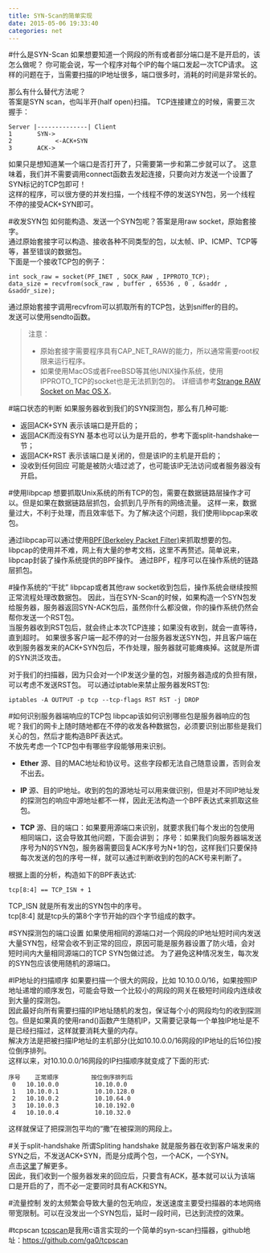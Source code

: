 ```yaml
---
title: SYN-Scan的简单实现
date: 2015-05-06 19:33:40
categories: net
---
```


#什么是SYN-Scan
如果想要知道一个网段的所有或者部分端口是不是开启的，该怎么做呢？
你可能会说，写一个程序对每个IP的每个端口发起一次TCP请求。
这样的问题在于，当需要扫描的IP地址很多，端口很多时，消耗的时间是非常长的。  
  
那么有什么替代方法呢？  
答案是SYN scan，也叫半开(half open)扫描。
TCP连接建立的时候，需要三次握手：  

    Server |--------------| Client  
    1       SYN->  
    2            <-ACK+SYN
    3       ACK->

如果只是想知道某一个端口是否打开了，只需要第一步和第二步就可以了。
这意味着，我们并不需要调用connect函数去发起连接，只要向对方发送一个设置了SYN标记的TCP包即可！  
这样的程序，可以很方便的并发扫描，一个线程不停的发送SYN包，另一个线程不停的接受ACK+SYN即可。

#收发SYN包
如何能构造、发送一个SYN包呢？答案是用raw socket，原始套接字。  
通过原始套接字可以构造、接收各种不同类型的包，以太帧、IP、ICMP、TCP等等，甚至错误的数据包。  
下面是一个接收TCP包的例子：

    int sock_raw = socket(PF_INET , SOCK_RAW , IPPROTO_TCP);
    data_size = recvfrom(sock_raw , buffer , 65536 , 0 , &saddr , &saddr_size);

通过原始套接字调用recvfrom可以抓取所有的TCP包，达到sniffer的目的。  
发送可以使用sendto函数。

>注意：  
>*    原始套接字需要程序具有CAP\_NET\_RAW的能力，所以通常需要root权限来运行程序。  
>*    如果使用MacOS或者FreeBSD等其他UNIX操作系统，使用IPPROTO_TCP的socket也是无法抓到包的。
>     详细请参考[Strange RAW Socket on Mac OS X](http://stackoverflow.com/questions/6878603/strange-raw-socket-on-mac-os-x)。

#端口状态的判断
如果服务器收到我们的SYN探测包，那么有几种可能:

* 返回ACK+SYN 表示该端口是开启的；
* 返回ACK而没有SYN 基本也可以认为是开启的，参考下面split-handshake一节；
* 返回ACK+RST 表示该端口是关闭的，但是该IP的主机是开启的；
* 没收到任何回应 可能是被防火墙过滤了，也可能该IP无法访问或者服务器没有开启。


#使用libpcap
想要抓取Unix系统的所有TCP的包，需要在数据链路层操作才可以。但是如果在数据链路层抓包，会抓到几乎所有的网络流量。
这样一来，数据量过大，不利于处理，而且效率低下。为了解决这个问题，我们使用libpcap来收包。  

通过libpcap可以通过使用[BPF(Berkeley Packet Filter)](http://en.wikipedia.org/wiki/Berkeley_Packet_Filter)来抓取想要的包。
libpcap的使用并不难，网上有大量的参考文档，这里不再赘述。简单说来，libpcap封装了操作系统提供的BPF操作。
通过BPF，程序可以在操作系统的链路层抓包。

#操作系统的“干扰”
libpcap或者其他raw socket收到包后，操作系统会继续按照正常流程处理改数据包。
因此，当在SYN-Scan的时候，如果构造一个SYN包发给服务器，服务器返回SYN-ACK包后，虽然你什么都没做，你的操作系统仍然会帮你发送一个RST包。  
当服务器收到RST包后，就会终止本次TCP连接；如果没有收到，就会一直等待，直到超时。
如果很多客户端一起不停的对一台服务器发送SYN包，并且客户端在收到服务器发来的ACK+SYN包后，不作处理，服务器就可能瘫痪掉。这就是所谓的SYN洪泛攻击。  

对于我们的扫描器，因为只会对一个IP发送少量的包，对服务器造成的负担有限，可以考虑不发送RST包。
可以通过iptable来禁止服务器发RST包:  
  
    iptables -A OUTPUT -p tcp --tcp-flags RST RST -j DROP
    
#如何识别服务器端响应的TCP包
libpcap该如何识别哪些包是服务器响应的包呢？我们的网卡上随时随地都在不停的收发各种数据包，必须要识别出那些是我们关心的包，然后才能构造BPF表达式。  
不放先考虑一个TCP包中有哪些字段能够用来识别。

* **Ether** 源、目的MAC地址和协议号。这些字段都无法自己随意设置，否则会发不出去。  

* **IP** 源、目的IP地址。收到的包的源地址可以用来做识别，但是对不同IP地址发的探测包的响应中源地址都不一样，因此无法构造一个BPF表达式来抓取这些包。

* **TCP** 源、目的端口：如果要用源端口来识别，就要求我们每个发出的包使用相同端口，这会导致其他问题，下面会讲到；
序号：如果我们向服务器端发送序号为N的SYN包，服务器需要回复ACK序号为N+1的包，这样我们只要保持每次发送的包的序号一样，就可以通过判断收到的包的ACK号来判断了。

根据上面的分析，构造如下的BPF表达式:
    
    tcp[8:4] == TCP_ISN + 1
    
TCP_ISN 就是所有发出的SYN包中的序号。  
tcp[8:4] 就是tcp头的第8个字节开始的四个字节组成的数字。

#SYN探测包的端口设置
如果使用相同的源端口对一个网段的IP地址短时间内发送大量SYN包，经常会收不到正常的回应，原因可能是服务器设置了防火墙，会对短时间内大量相同源端口的TCP SYN包做过滤。
为了避免这种情况发生，每次发的SYN包应该使用随机的源端口。

#IP地址的扫描顺序
如果要扫描一个很大的网段，比如 10.10.0.0/16，如果按照IP地址递增的顺序发包，可能会导致一个比较小的网段的网关在极短时间段内连续收到大量的探测包。  
因此最好向所有需要扫描的IP地址随机的发包，保证每个小的网段均匀的收到探测包。但是如果真的使用rand()函数产生随机IP，又需要记录每一个单独IP地址是不是已经扫描过，这样就要消耗大量的内存。  
解决方法是把被扫描IP地址的主机部分(比如10.10.0.0/16网段的IP地址的后16位)按位倒序排列。  
这样以来，对10.10.0.0/16网段的IP扫描顺序就变成了下面的形式:  

    序号    正常顺序         按位倒序排列后
     0   10.10.0.0          10.10.0.0
     1   10.10.0.1          10.10.128.0
     2   10.10.0.2          10.10.64.0
     3   10.10.0.3          10.10.192.0
     4   10.10.0.4          10.10.32.0
     
这样就保证了把探测包平均的“撒”在被探测的网段上。
        
#关于split-handshake
所谓Spliting handshake 就是服务器在收到客户端发来的SYN之后，不发送ACK+SYN，而是分成两个包，一个ACK，一个SYN。  
点击[这里](http://nmap.org/misc/split-handshake.pdf)了解更多。  
因此，我们收到一个服务器发来的回应后，只要含有ACK，基本就可以认为该端口是开启的了，而不必一定要同时具有ACK和SYN。

#流量控制
发的太频繁会导致大量的包无响应，发送速度主要受扫描器的本地网络带宽限制。可以在没发出一个SYN包后，延时一段时间，已达到流控的效果。

#tcpscan
[tcpscan](https://github.com/ga0/tcpscan)是我用c语言实现的一个简单的syn-scan扫描器，github地址：https://github.com/ga0/tcpscan
